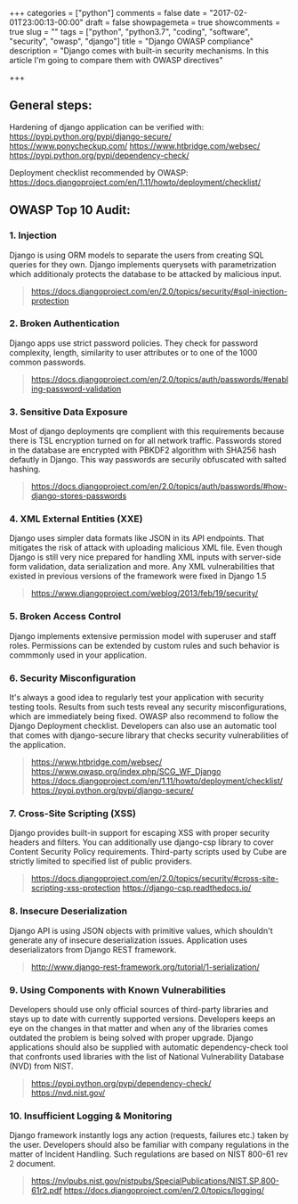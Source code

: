 +++
categories = ["python"]
comments = false
date = "2017-02-01T23:00:13-00:00"
draft = false
showpagemeta = true
showcomments = true
slug = ""
tags = ["python", "python3.7", "coding", "software", "security", "owasp", "django"]
title = "Django OWASP compliance"
description = "Django comes with built-in security mechanisms. In this article I'm going to compare them with OWASP directives"

+++


## General steps:

Hardening of django application can be verified with:
https://pypi.python.org/pypi/django-secure/
https://www.ponycheckup.com/
https://www.htbridge.com/websec/
https://pypi.python.org/pypi/dependency-check/  

Deployment checklist recommended by OWASP:
https://docs.djangoproject.com/en/1.11/howto/deployment/checklist/

## OWASP Top 10 Audit:

### 1. Injection

Django is using ORM models to separate the users from creating SQL queries for they own. Django implements querysets with parametrization which additionaly protects the database to be attacked by malicious input.  

> https://docs.djangoproject.com/en/2.0/topics/security/#sql-injection-protection

### 2. Broken Authentication

Django apps use strict password policies. They check for password complexity, length, similarity to user attributes or to one of the 1000 common passwords.

> https://docs.djangoproject.com/en/2.0/topics/auth/passwords/#enabling-password-validation

### 3. Sensitive Data Exposure

Most of django deployments qre complient with this requirements because there is TSL encryption turned on for all network traffic. Passwords stored in the database are encrypted with PBKDF2 algorithm with SHA256 hash defautly in Django. This way passwords are securily obfuscated with salted hashing.

> https://docs.djangoproject.com/en/2.0/topics/auth/passwords/#how-django-stores-passwords

### 4. XML External Entities (XXE)

Django uses simpler data formats like JSON in its API endpoints. That mitigates the risk of attack with uploading malicious XML file. Even though Django is still very nice prepared for handling XML inputs with server-side form validation, data serialization and more. Any XML vulnerabilities that existed in previous versions of the framework were fixed in Django 1.5

> https://www.djangoproject.com/weblog/2013/feb/19/security/

### 5. Broken Access Control

Django implements extensive permission model with superuser and staff roles. Permissions can be extended by custom rules and such behavior is commmonly used in your application.

### 6. Security Misconfiguration

It's always a good idea to regularly test your application with security testing tools. Results from such tests reveal any security misconfigurations, which are immediately being fixed. OWASP also recommend to follow the Django Deployment checklist. Developers can also use an automatic tool that comes with django-secure library that checks security vulnerabilities of the application.

> https://www.htbridge.com/websec/
> https://www.owasp.org/index.php/SCG_WF_Django
> https://docs.djangoproject.com/en/1.11/howto/deployment/checklist/
> https://pypi.python.org/pypi/django-secure/

### 7. Cross-Site Scripting (XSS)

Django provides built-in support for escaping XSS with proper security headers and filters. You can additionally use django-csp library to cover Content Security Policy requirements. Third-party scripts used by Cube are strictly limited to specified list of public providers.

> https://docs.djangoproject.com/en/2.0/topics/security/#cross-site-scripting-xss-protection
> https://django-csp.readthedocs.io/

### 8. Insecure Deserialization

Django API is using JSON objects with primitive values, which shouldn't generate any of insecure deserialization issues. Application uses deserializators from Django REST framework.

> http://www.django-rest-framework.org/tutorial/1-serialization/

### 9. Using Components with Known Vulnerabilities

Developers should use only official sources of third-party libraries and stays up to date with currently supported versions. Developers keeps an eye on the changes in that matter and when any of the libraries comes outdated the problem is being solved with proper upgrade. Django applications should also be supplied with automatic dependency-check tool that confronts used libraries with the list of National Vulnerability Database (NVD) from NIST.

> https://pypi.python.org/pypi/dependency-check/  
> https://nvd.nist.gov/

### 10. Insufficient Logging & Monitoring

Django framework instantly logs any action (requests, failures etc.) taken by the user. Developers should also be familiar with company regulations in the matter of Incident Handling. Such regulations are based on NIST 800-61 rev 2 document.

> https://nvlpubs.nist.gov/nistpubs/SpecialPublications/NIST.SP.800-61r2.pdf
> https://docs.djangoproject.com/en/2.0/topics/logging/


